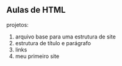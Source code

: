 ## Aulas de HTML 

projetos:

1. arquivo base para uma estrutura de site
2. estrutura de título e parágrafo
3. links
4. meu primeiro site
